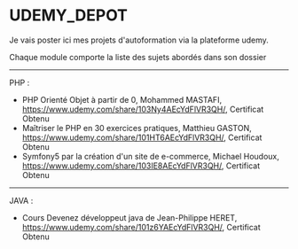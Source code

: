 # UDEMY_DEPOT

Je vais poster ici mes projets d'autoformation via la plateforme udemy.

Chaque module comporte la liste des sujets abordés dans son dossier
*************************************************************************************************************************************************************************
PHP :

- PHP Orienté Objet à partir de 0, Mohammed MASTAFI, https://www.udemy.com/share/103Ny4AEcYdFlVR3QH/, Certificat Obtenu
- Maîtriser le PHP en 30 exercices pratiques, Matthieu GASTON, https://www.udemy.com/share/101HT6AEcYdFlVR3QH/, Certificat Obtenu
- Symfony5 par la création d'un site de e-commerce, Michael Houdoux, https://www.udemy.com/share/103IE8AEcYdFlVR3QH/, Certificat Obtenu

************************************************************************************************************************************************************************
JAVA : 

- Cours Devenez développeut java de Jean-Philippe HERET, https://www.udemy.com/share/101z6YAEcYdFlVR3QH/, Certificat Obtenu
